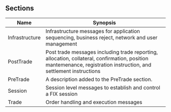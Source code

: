 ## Sections

| Name           | Synopsis                                                                                                                               |
|----------------|-------------------------------------------------------------------------------------------------------------------------------|
| Infrastructure | Infrastructure messages for application sequencing, business reject, network and user management                                                                  |
| PostTrade      | Post trade messages including trade reporting, allocation, collateral, confirmation, position mantemenance, registration instruction, and settlement instructions |
| PreTrade       | A description added to the PreTrade section.                                                                                                                      |
| Session        | Session level messages to establish and control a FIX session                                                                                                     |
| Trade          | Order handling and execution messages                                                                                                                             |

